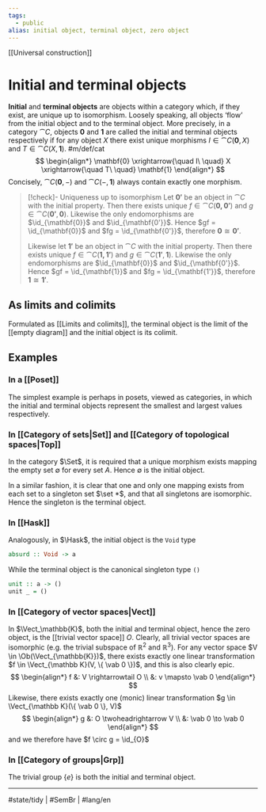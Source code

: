 ```yaml
---
tags:
  - public
alias: initial object, terminal object, zero object
---
```


[[Universal construction]]
# Initial and terminal objects

**Initial** and **terminal objects** are objects within a category which, if they exist, are unique up to isomorphism.
Loosely speaking, all objects ‘flow’ from the initial object and to the terminal object.
More precisely, in a category $\cat C$, objects $\mathbf{0}$ and $\mathbf{1}$ are called the initial and terminal objects respectively if for any object $X$ there exist unique morphisms $I \in \cat C(\mathbf{0}, X)$ and $T \in \cat C(X, \mathbf{1})$. #m/def/cat 
$$
\begin{align*}
\mathbf{0} \xrightarrow{\quad I\ \quad} X \xrightarrow{\quad T\ \quad} \mathbf{1}
\end{align*}
$$
Concisely, $\cat C(\mathbf{0},-)$ and $\cat C(-,\mathbf{1})$ always contain exactly one morphism.


> [!check]- Uniqueness up to isomorphism
> Let $\mathbf{0'}$ be an object in $\cat C$ with the initial property.
> Then there exists unique $f \in \cat C(\mathbf{0, \mathbf{0'}})$ and $g \in \cat C(\mathbf{0'},\mathbf{\mathbf{0}})$.
> Likewise the only endomorphisms are $\id_{\mathbf{0}}$ and $\id_{\mathbf{0'}}$.
> Hence $gf = \id_{\mathbf{0}}$ and $fg = \id_{\mathbf{0'}}$, therefore $\mathbf{0} \cong \mathbf{0'}$.
> 
> Likewise let $\mathbf{1'}$ be an object in $\cat C$ with the initial property.
> Then there exists unique $f \in \cat C(\mathbf{1, \mathbf{1'}})$ and $g \in \cat C(\mathbf{1'},\mathbf{\mathbf{1}})$.
> Likewise the only endomorphisms are $\id_{\mathbf{0}}$ and $\id_{\mathbf{0'}}$.
> Hence $gf = \id_{\mathbf{1}}$ and $fg = \id_{\mathbf{1'}}$, therefore $\mathbf{1} \cong \mathbf{1'}$.
> <span class="QED"/>

## As limits and colimits

Formulated as [[Limits and colimits]], the terminal object is the limit of the [[empty diagram]] and the initial object is its colimit.

## Examples
### In a [[Poset]]
The simplest example is perhaps in posets, viewed as categories, in which the initial and terminal objects represent the smallest and largest values respectively.

### In [[Category of sets|Set]] and [[Category of topological spaces|Top]]

In the category $\Set$, it is required that a unique morphism exists mapping the empty set $\emptyset$ for every set $A$. 
Hence $\emptyset$ is the initial object.

In a similar fashion, it is clear that one and only one mapping exists from each set to a singleton set $\set *$, 
and that all singletons are isomorphic. 
Hence the singleton is the terminal object.

### In [[Hask]]
Analogously, in $\Hask$, the initial object is the `Void` type

```haskell
absurd :: Void -> a
```

While the terminal object is the canonical singleton type `()`

```haskell
unit :: a -> ()
unit _ = ()
```

### In [[Category of vector spaces|Vect]]
In $\Vect_\mathbb{K}$, both the initial and terminal object, hence the zero object, 
is the [[trivial vector space]] $O$.
Clearly, all trivial vector spaces are isomorphic
(e.g. the trivial subspace of $\mathbb R^2$ and $\mathbb R^3$).
For any vector space $V \in \Ob(\Vect_{\mathbb{K}})$,
there exists exactly one linear transformation $f \in \Vect_{\mathbb K}(V, \{ \vab 0 \})$,
and this is also clearly epic.
$$
\begin{align*}
f &: V \rightarrowtail O \\
&: v \mapsto \vab 0
\end{align*}
$$
Likewise, there exists exactly one (monic) linear transformation $g \in \Vect_{\mathbb K}(\{ \vab 0 \}, V)$
$$
\begin{align*}
g &: O \twoheadrightarrow V \\
&: \vab 0 \to \vab 0
\end{align*}
$$
and we therefore have $f \circ g = \id_{O}$

### In [[Category of groups|Grp]]

The trivial group $\{ e \}$ is both the initial and terminal object.


---
#state/tidy | #SemBr | #lang/en 